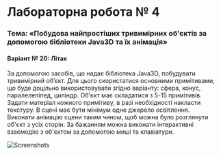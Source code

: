 # Лабораторна робота № 4

### Тема: «Побудова найпростіших тривимірних об'єктів за допомогою бібліотеки Java3D та їх анімація» 

#### Варіант № 20: Літак
  За допомогою засобів, що надає бібліотека Java3D, побудувати тривимірний об’єкт.  Для  цього  скористатися  основними  примітивами,  що  буде  доцільно 
використовувати згідно варіанту: сфера, конус, паралелепіпед, циліндр. Об'єкт має складатися  з  5-15  примітивів.  Задати  матеріал  кожного  примітиву,  в  разі необхідності накласти текстуру. В сцені має бути мінімум одне джерело освітлення.  
  Виконати анімацію сцени таким чином, щоб можна було розглянути об'єкт з усіх  сторін. За  бажанням  можна  виконати  інтерактивні  взаємодію  з  об'єктом  за допомогою миші та клавіатури. 

![Screenshots](https://github.com/Valzavator/MAOKG/blob/master/Lab4/lab4.PNG)
